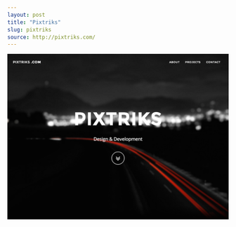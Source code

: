 ```yaml
---
layout: post 
title: "Pixtriks"
slug: pixtriks
source: http://pixtriks.com/
---
```


<img src="/screenshots/pixtriks.jpg">
